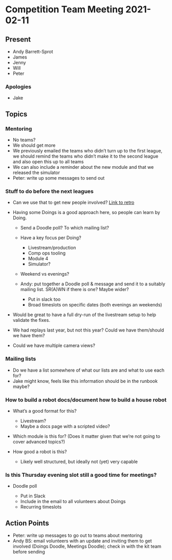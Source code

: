 # Competition Team Meeting 2021-02-11

## Present

- Andy Barrett-Sprot
- James
- Jenny
- Will
- Peter

### Apologies

- Jake

## Topics

### Mentoring

- No teams?
- We should get more
- We previously emailed the teams who didn’t turn up to the first league, we
  should remind the teams who didn’t make it to the second league and also open
  this up to all teams
- We can also include a reminder about the new module and that we released the simulator
- Peter: write up some messages to send out


### Stuff to do before the next leagues

- Can we use that to get new people involved? [Link to retro](https://github.com/srobo/competition-team-minutes/blob/849cd95ea5957e9be9a1bbe8261cb3737323880e/SR2021/2021-02-06-league-2-retro.md)

- Having some Doings is a good approach here, so people can learn by Doing.

  - Send a Doodle poll? To which mailing list?

  - Have a key focus per Doing?

    - Livestream/production
    - Comp ops tooling
    - Module 4
    - Simulator?

  - Weekend vs evenings?

  - Andy: put together a Doodle poll & message and send it to a suitably mailing list. SR(A)WN if there is one? Maybe wider?

    - Put in slack too
    - Broad timeslots on specific dates (both evenings an weekends)

- Would be great to have a full dry-run of the livestream setup to help validate the fixes.

- We had replays last year, but not this year? Could we have them/should we have them?

- Could we have multiple camera views?


### Mailing lists

- Do we have a list somewhere of what our lists are and what to use each for?
- Jake might know, feels like this information should be in the runbook maybe?


### How to build a robot docs/document how to build a house robot

- What’s a good format for this?

  - Livestream?
  - Maybe a docs page with a scripted video?

- Which module is this for? (Does it matter given that we’re not going to cover advanced topics?)

- How good a robot is this?

  - Likely well structured, but ideally not (yet) very capable


### Is this Thursday evening slot still a good time for meetings?

- Doodle poll

  - Put in Slack
  - Include in the email to all volunteers about Doings
  - Recurring timeslots


## Action Points

- Peter: write up messages to go out to teams about mentoring
- Andy BS: email volunteers with an update and inviting them to get involved (Doings Doodle, Meetings Doodle); check in with the kit team before sending
